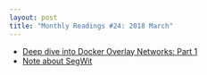 ```yaml
---
layout: post
title: "Monthly Readings #24: 2018 March"
---
```


- [Deep dive into Docker Overlay Networks: Part 1](https://www.evernote.com/l/AATk8iCZs8dFPpUyqIKYdf5yq-IthN1ztQc)
- [Note about SegWit](https://www.evernote.com/l/AAQlbW0F5H1Meo2tYHoJ1gIY-CjRKv-YNRE)
